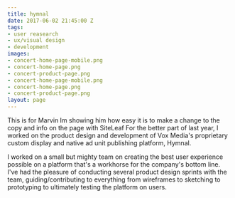 ```yaml
---
title: hymnal
date: 2017-06-02 21:45:00 Z
tags:
- user reasearch
- ux/visual design
- development
images:
- concert-home-page-mobile.png
- concert-home-page.png
- concert-product-page.png
- concert-home-page-mobile.png
- concert-home-page.png
- concert-product-page.png
layout: page
---
```


This is for Marvin Im showing him how easy it is to make a change to the copy and info on the page with SiteLeaf For the better part of last year, I worked on the product design and development of Vox Media's proprietary custom display and native ad unit publishing platform, Hymnal.

I worked on a small but mighty team on creating the best user experience possible on a platform that's a workhorse for the company's bottom line. I've had the pleasure of conducting several product design sprints with the team, guiding/contributing to everything from wireframes to sketching to prototyping to ultimately testing the platform on users.
